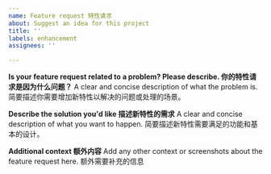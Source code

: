 ```yaml
---
name: Feature request 特性请求
about: Suggest an idea for this project
title: ''
labels: enhancement
assignees: ''

---
```


**Is your feature request related to a problem? Please describe. 你的特性请求是因为什么问题？**
A clear and concise description of what the problem is. 简要描述你需要增加新特性以解决的问题或处理的场景。

**Describe the solution you'd like 描述新特性的需求**
A clear and concise description of what you want to happen. 简要描述新特性需要满足的功能和基本的设计。


**Additional context 额外内容**
Add any other context or screenshots about the feature request here. 额外需要补充的信息

<!-- If you would like to submit pull request directly, that would be greatly appreciated. -->
<!-- 如果您愿意直接提交 PR 来增加特性或修复问题，那我们非常感谢🙏 -->
